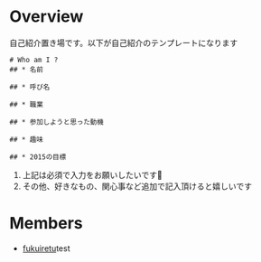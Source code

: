# Overview
自己紹介置き場です。以下が自己紹介のテンプレートになります

```
# Who am I ?
## * 名前

## * 呼び名

## * 職業

## * 参加しようと思った動機

## * 趣味

## * 2015の目標
```

1. 上記は必須で入力をお願いしたいです:bow:
1. その他、好きなもの、関心事など追加で記入頂けると嬉しいです



# Members
- [fukuiretu](fukuiretu.md)test
